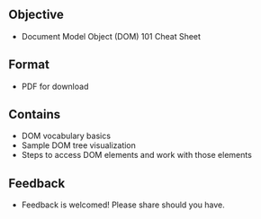 ## Objective
* Document Model Object (DOM) 101 Cheat Sheet

## Format
* PDF for download

## Contains
* DOM vocabulary basics
* Sample DOM tree visualization 
* Steps to access DOM elements and work with those elements

## Feedback
* Feedback is welcomed! Please share should you have.
